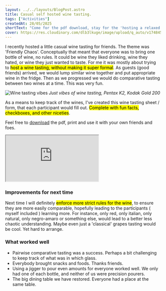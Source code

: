 ```yaml
---
layout: ../../layouts/BlogPost.astro
title: Casual self hosted wine tasting.
tags: ["Activities"]
createdAt: 28/05/2025
shortText: "Come for the pdf download, stay for the 'hosting a relaxed wine tasting for friends'."
cover: https://res.cloudinary.com/dlb3lkuge/image/upload/q_auto/v1748457020/000068420038_01_bitu7c.png
---
```


I recently hosted a little casual wine tasting for friends. The theme was 'Friendly Chaos'. Conceptually that meant that everyone was to bring one bottle of wine, no rules. It could be wine they liked drinking, wine they hated, or wine they just wanted to taste. For me it was mostly about trying to <mark>host a wine tasting, without making it super formal</mark>.
As guests (good friends) arrived, we would lump similar wine together and put appropriate wine in the fridge. Then as we progressed we would do comparative tasting between two wines at a time. This was very fun.

![Wine tasting vibes](https://res.cloudinary.com/dlb3lkuge/image/upload/v1748457020/000068420038_01_bitu7c.png)
*Just vibes of wine tasting, Pentax K2, Kodak Gold 200*


As a means to keep track of the wines, I've created this wine tasting sheet / form, that each participant would fill out. <mark>Complete with fun facts, checkboxes, and other niceties</mark>.

Feel free to <a href="https://drive.google.com/uc?export=download&id=1ahap54BhP6OmaXjw9ALFBY88Ug4JU5bk"  class="download-btn" download >download</a> the pdf, print and use it with your own friends and foes.

<iframe 
    class="iframe-drive"
    src="https://drive.google.com/file/d/1ahap54BhP6OmaXjw9ALFBY88Ug4JU5bk/preview" 
    allow="autoplay"
  >
</iframe>

### Improvements for next time
Next time I will definitely <mark>enforce more strict rules for the wine</mark>, to ensure they are more easily comparable, hopefully leading to the participants ( myself included ) learning more. For instance, only red, only italian, only natural, only negro-amaro or something else, would lead to a better less chaotic understanding. Maybe even just a 'classical' grapes tasting would be cool. Yet hard to arrange.

### What worked well
- Pairwise comparative tasting was a success. Perhaps a bit challenging to keep track of what was in which glass.
- Everybody brought snacks and foods. Thanks friends.
- Using a jigger to pour even amounts for everyone worked well. We only had one of each bottle, and neither of us were precision pourers. 
- The big dining table we have restored. Everyone had a place at the same table.
  
